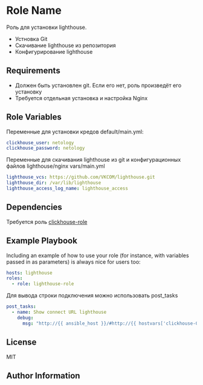 Role Name
=========

Роль для установки lighthouse.
- Устновка Git
- Скачивание lighthouse из репозитория
- Конфигурирование lighthouse

Requirements
------------

- Должен быть установлен git. Если его нет, роль произведёт его установку
- Требуется отдельная установка и настройка Nginx

Role Variables
--------------

Переменные для установки кредов
default/main.yml:
```yaml
clickhouse_user: netology
clickhouse_password: netology
```

Переменные для скачивания lighthouse из git и конфигурационных файлов lighthouse/nginx
vars/main.yml
```yaml
lighthouse_vcs: https://github.com/VKCOM/lighthouse.git
lighthouse_dir: /var/lib/lighthouse
lighthouse_access_log_name: lighthouse_access
```

Dependencies
------------

Требуется роль [clickhouse-role](https://github.com/smabramov/clickhouse-role.git)

Example Playbook
----------------

Including an example of how to use your role (for instance, with variables passed in as parameters) is always nice for users too:

```yaml
hosts: lighthouse
roles:
  - role: lighthouse-role
```

Для вывода строки подключения можно использовать post_tasks

```yaml
post_tasks:
  - name: Show connect URL lighthouse
    debug:
      msg: "http://{{ ansible_host }}/#http://{{ hostvars['clickhouse-01'].ansible_host }}:8123/?user={{ clickhouse_user }}"
```

License
-------

MIT

Author Information
------------------
